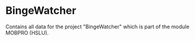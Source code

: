 # BingeWatcher
Contains all data for the project "BingeWatcher" which is part of the module MOBPRO (HSLU).
